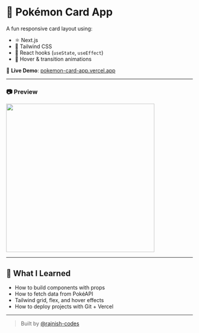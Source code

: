 # 🧠 Pokémon Card App

A fun responsive card layout using:
- ⚛️ Next.js
- 💨 Tailwind CSS
- 🧠 React hooks (`useState`, `useEffect`)
- 🎨 Hover & transition animations

🔗 **Live Demo**: [pokemon-card-app.vercel.app](https://pokemon-card-app.vercel.app)

---

### 📷 Preview

<img src="preview.png" width="400" />

---

## 🚀 What I Learned
- How to build components with props
- How to fetch data from PokéAPI
- Tailwind grid, flex, and hover effects
- How to deploy projects with Git + Vercel

---

> Built by [@rajnish-codes](https://github.com/rajnish-codes)
